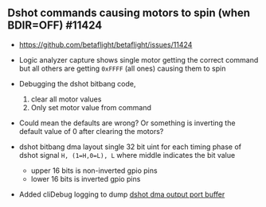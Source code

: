 ## Dshot commands causing motors to spin (when BDIR=OFF) #11424
* https://github.com/betaflight/betaflight/issues/11424

* Logic analyzer capture shows single motor getting the correct command but all others are getting `0xFFFF` (all ones) causing them to spin
* Debugging the dshot bitbang code, 
    1. clear all motor values
    2. Only set motor value from command
* Could mean the defaults are wrong? Or something is inverting the default value of 0 after clearing the motors? 
* dshot bitbang dma layout single 32 bit uint for each timing phase of dshot signal `H, (1=H,0=L), L` where middle indicates the bit value
    * upper 16 bits is non-inverted gpio pins
    * lower 16 bits is inverted gpio pins
* Added cliDebug logging to dump [dshot dma output port buffer](dshot-port-out-buffer-dump.md)
     